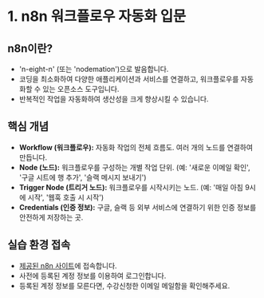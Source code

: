 
# 1. n8n 워크플로우 자동화 입문

## n8n이란?
- 'n-eight-n' (또는 'nodemation')으로 발음합니다.
- 코딩을 최소화하여 다양한 애플리케이션과 서비스를 연결하고, 워크플로우를 자동화할 수 있는 오픈소스 도구입니다.
- 반복적인 작업을 자동화하여 생산성을 크게 향상시킬 수 있습니다.

## 핵심 개념
- **Workflow (워크플로우):** 자동화 작업의 전체 흐름도. 여러 개의 노드를 연결하여 만듭니다.
- **Node (노드):** 워크플로우를 구성하는 개별 작업 단위. (예: '새로운 이메일 확인', '구글 시트에 행 추가', '슬랙 메시지 보내기')
- **Trigger Node (트리거 노드):** 워크플로우를 시작시키는 노드. (예: '매일 아침 9시에 시작', '웹훅 호출 시 시작')
- **Credentials (인증 정보):** 구글, 슬랙 등 외부 서비스에 연결하기 위한 인증 정보를 안전하게 저장하는 곳.

## 실습 환경 접속
- [제공된 n8n 사이트](https://modulabs.ddns.net)에 접속합니다.
- 사전에 등록된 계정 정보를 이용하여 로그인합니다.
- 등록된 계정 정보를 모른다면, 수강신청한 이메일 메일함을 확인해주세요.
